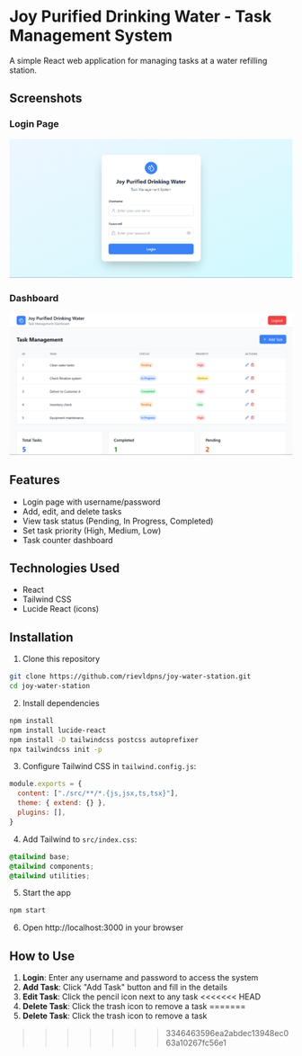 # Joy Purified Drinking Water - Task Management System

A simple React web application for managing tasks at a water refilling station.

## Screenshots

### Login Page
![Login Page](login.png)

### Dashboard
![Dashboard](dashboard.png)

## Features

- Login page with username/password
- Add, edit, and delete tasks
- View task status (Pending, In Progress, Completed)
- Set task priority (High, Medium, Low)
- Task counter dashboard

## Technologies Used

- React
- Tailwind CSS
- Lucide React (icons)

## Installation

1. Clone this repository
```bash
git clone https://github.com/rievldpns/joy-water-station.git
cd joy-water-station
```

2. Install dependencies
```bash
npm install
npm install lucide-react
npm install -D tailwindcss postcss autoprefixer
npx tailwindcss init -p
```

3. Configure Tailwind CSS in `tailwind.config.js`:
```javascript
module.exports = {
  content: ["./src/**/*.{js,jsx,ts,tsx}"],
  theme: { extend: {} },
  plugins: [],
}
```

4. Add Tailwind to `src/index.css`:
```css
@tailwind base;
@tailwind components;
@tailwind utilities;
```

5. Start the app
```bash
npm start
```

6. Open http://localhost:3000 in your browser

## How to Use

1. **Login**: Enter any username and password to access the system
2. **Add Task**: Click "Add Task" button and fill in the details
3. **Edit Task**: Click the pencil icon next to any task
<<<<<<< HEAD
4. **Delete Task**: Click the trash icon to remove a task
=======
4. **Delete Task**: Click the trash icon to remove a task
>>>>>>> 3346463596ea2abdec13948ec063a10267fc56e1
